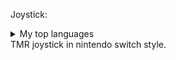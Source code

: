 Joystick:
<details>
<summary>My top languages</summary>
<img src="https://github.com/user-attachments/assets/09c3ba0c-979f-4511-b104-186558ca0a61" width="300">
</details>
TMR joystick in nintendo switch style.

